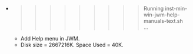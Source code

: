* >>>>>>>>> Running inst-min-win-jwm-help-manuals-text.sh ...
  * Add Help menu in JWM.
  * Disk size = 2667216K. Space Used = 40K.
